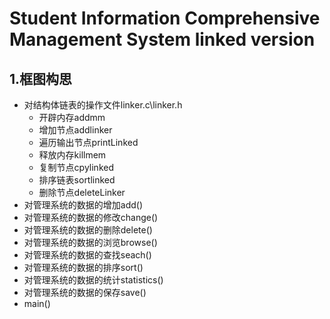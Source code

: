 # Student Information Comprehensive Management System linked version

## 1.框图构思

* 对结构体链表的操作文件linker.c\linker.h
  * 开辟内存addmm
  * 增加节点addlinker
  * 遍历输出节点printLinked
  * 释放内存killmem
  * 复制节点cpylinked
  * 排序链表sortlinked
  * 删除节点deleteLinker
* 对管理系统的数据的增加add()
* 对管理系统的数据的修改change()
* 对管理系统的数据的删除delete()
* 对管理系统的数据的浏览browse()
* 对管理系统的数据的查找seach()
* 对管理系统的数据的排序sort()
* 对管理系统的数据的统计statistics()
* 对管理系统的数据的保存save()
* main()
